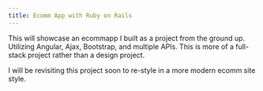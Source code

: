 ```yaml
---
title: Ecomm App with Ruby on Rails
---
```


This will showcase an ecommapp I built as a project from the ground up. Utilizing Angular, Ajax, Bootstrap, and multiple APIs. This is more of a full-stack project rather than a design project. 

I will be revisiting this project soon to re-style in a more modern ecomm site style.